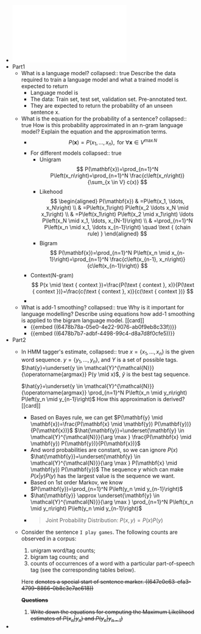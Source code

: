 - ![com6513.pdf](../assets/com6513_1685374358009_0.pdf)
- Part1
	- What is a language model? 
	  collapsed:: true
	  Describe the data required to train a language model
	  and what a trained model is expected to return
		- Language model is
		- The data: Train set, test set, validation set. Pre-annotated text.
		- They are expected to return the probability of an unseen sentence x.
	- What is the equation for the probability of a sentence?
	  collapsed:: true
	  How is this probability approximated in an n-gram language model?
	  Explain the equation and the approximation terms.
		- $$
		  P(\mathbf{x})=P\left(x_1, \ldots, x_n\right), \text { for } \forall \mathbf{x} \in V^{\max N}
		  $$
		- For different models
		  collapsed:: true
			- Unigram
			  $$
			  P(\mathbf{x})=\prod_{n=1}^N P\left(x_n\right)=\prod_{n=1}^N \frac{c\left(x_n\right)}{\sum_{x \in V} c(x)}
			  $$
			- Likehood
			  $$
			  \begin{aligned}
			  P(\mathbf{x}) & =P\left(x_1, \ldots, x_N\right) \\
			  & =P\left(x_1\right) P\left(x_2 \ldots x_N \mid x_1\right) \\
			  & =P\left(x_1\right) P\left(x_2 \mid x_1\right) \ldots P\left(x_N \mid x_1, \ldots, x_{N-1}\right) \\
			  & =\prod_{n=1}^N P\left(x_n \mid x_1, \ldots x_{n-1}\right) \quad \text { (chain rule) }
			  \end{aligned}
			  $$
			- Bigram
			  $$
			  P(\mathbf{x})=\prod_{n=1}^N P\left(x_n \mid x_{n-1}\right)=\prod_{n=1}^N \frac{c\left(x_{n-1}, x_n\right)}{c\left(x_{n-1}\right)}
			  $$
		- Context(N-gram)
		  $$
		  P(x \mid \text { context })=\frac{P(\text { context }, x)}{P(\text { context })}=\frac{c(\text { context }, x)}{c(\text { context })}
		  $$
		-
	- What is add-1 smoothing? 
	  collapsed:: true
	  Why is it important for language modelling? 
	  Describe using equations how add-1 smoothing is applied to the bigram language model. [[card]]
		- {{embed ((6478b78a-05e0-4e22-9076-ab0f9eb8c33f))}}
		- {{embed ((6478b7b7-adbf-4498-99c4-d8a7d8f0cfe5))}}
- Part2
	- In HMM tagger's estimate, 
	  collapsed:: true
	  $x=\left\{x_1, \ldots, x_n\right\}$ is the given word sequence.
	  $y=\left\{y_1, \ldots, y_n\right\}$, and $Y$ is a set of possible tags.
	  $\hat{y}=\underset{y \in \mathcal{Y}^{\mathcal{N}}}{\operatorname{argmax}} P(y \mid x)$, $\hat{y}$ is the best tag sequence.
	  
	  $\hat{y}=\underset{y \in \mathcal{Y}^{\mathcal{N}}}{\operatorname{argmax}} \prod_{n=1}^N P\left(x_n \mid y_n\right) P\left(y_n \mid y_{n-1}\right)$
	  How this approximation is derived? [[card]]
		- Based on Bayes rule, we can get
		  $P(\mathbf{y} \mid \mathbf{x})=\frac{P(\mathbf{x} \mid \mathbf{y}) P(\mathbf{y})}{P(\mathbf{x})}$
		  $\hat{\mathbf{y}}=\underset{\mathbf{y} \in \mathcal{Y}^{\mathcal{N}}}{\arg \max } \frac{P(\mathbf{x} \mid \mathbf{y}) P(\mathbf{y})}{P(\mathbf{x})}$
		- And word probabilities are constant, so we can ignore $P(x)$
		  $\hat{\mathbf{y}}=\underset{\mathbf{y} \in \mathcal{Y}^{\mathcal{N}}}{\arg \max } P(\mathbf{x} \mid \mathbf{y}) P(\mathbf{y})$
		  The sequence $y$  which can make $P(x|y)P(y)$ has the largest value is the sequence we want.
		- Based on 1st order Markov, we know
		  $P(\mathbf{y})=\prod_{n=1}^N P\left(y_n \mid y_{n-1}\right)$
		- $\hat{\mathbf{y}} \approx \underset{\mathbf{y} \in \mathcal{Y}^{\mathcal{N}}}{\arg \max } \prod_{n=1}^N P\left(x_n \mid y_n\right) P\left(y_n \mid y_{n-1}\right)$
		- > Joint Probability Distribution: $P(x,y) = P(x)P(y)$
	- Consider the sentence `I play games`. The following counts are observed in a corpus:
	  1. unigram word/tag counts; 
	  2. bigram tag counts; and
	  3. counts of occurrences of a word with a particular part-of-speech tag (see the corresponding tables below). 
	  
	  Here <s> denotes a special start of sentence marker.
	  ((647e0e63-efa3-4799-8866-0b8c3e7ac618))
	  
	  **Questions**
	  1. Write down the equations for computing the Maximum Likelihood estimates of $P(x_n|y_n)$ and $P(y_n|y_{n−1})$
-